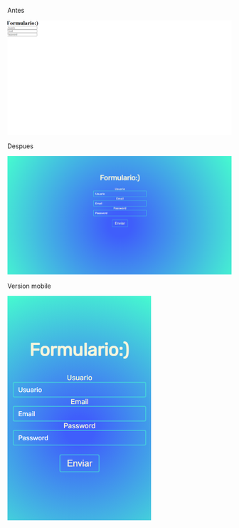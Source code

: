 <p>Antes</p>

<img src="Antes.png"/>

<p>Despues</p>

<img src="Despues.png"/>


<p>Version mobile</p>

<img src="Movil.png"/>
